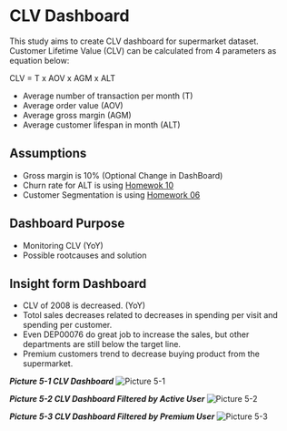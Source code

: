 # CLV Dashboard

This study aims to create CLV dashboard for supermarket dataset. Customer Lifetime Value (CLV) can be calculated from 4 parameters as equation below:

CLV = T x AOV x AGM x ALT

- Average number of transaction per month (T)
- Average order value (AOV)
- Average gross margin (AGM)
- Average customer lifespan in month (ALT)

## Assumptions

- Gross margin is  10% (Optional Change in DashBoard)
- Churn rate for ALT is using [Homewok 10](https://github.com/PawarutK/BADS7105/tree/main/HW%2010) 
- Customer Segmentation is using [Homework 06](https://github.com/PawarutK/BADS7105/tree/main/HW%2006) 

## Dashboard Purpose
- Monitoring CLV (YoY)
- Possible rootcauses and solution


## Insight form Dashboard
  - CLV of 2008 is decreased. (YoY)
  - Totol sales decreases related to decreases in spending per visit and spending per customer.
  - Even DEP00076 do great job to increase the sales, but other departments are still below the target line.
  - Premium customers trend to decrease buying product from the supermarket.

***Picture 5-1 CLV Dashboard***
![Picture 5-1]()

***Picture 5-2 CLV Dashboard Filtered by Active User***
![Picture 5-2]()

***Picture 5-3 CLV Dashboard Filtered by Premium User***
![Picture 5-3]()
